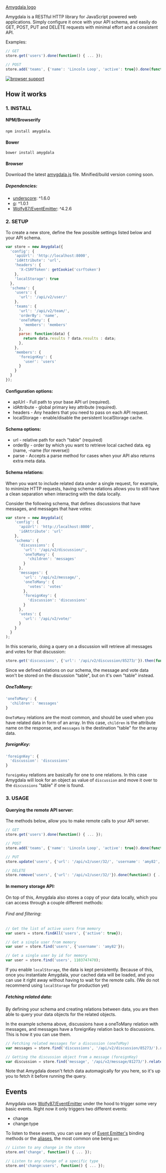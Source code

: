[Amygdala logo](https://raw.githubusercontent.com/lincolnloop/amygdala/master/logo/amygdala.png)

Amygdala is a RESTful HTTP library for JavaScript powered web applications. Simply configure it once with your API schema, and easily do GET, POST, PUT and DELETE requests with minimal effort and a consistent API.

Examples:

```javascript
// GET
store.get('users').done(function() { ... });

// POST
store.add('teams', {'name': 'Lincoln Loop', 'active': true}).done(function() { ... });
```

[![browser support](https://ci.testling.com/lincolnloop/amygdala.png)
](https://ci.testling.com/lincolnloop/amygdala)

## How it works

### 1. INSTALL


#### NPM/Browserify

`npm install amygdala`.


#### Bower

`bower install amygdala`


#### Browser

Download the latest [amygdala.js](https://github.com/lincolnloop/amygdala/blob/master/amygdala.js) file. Minified/build version coming soon.

##### Dependencies:

* [underscore](https://github.com/jashkenas/underscore): ^1.6.0
* [q](https://github.com/kriskowal/q): ^1.0.1
* [Wolfy87/EventEmitter](https://github.com/Wolfy87/EventEmitter): ^4.2.6


### 2. SETUP

To create a new store, define the few possible settings listed below and your API schema.

```javascript
var store = new Amygdala({
  'config': {
    'apiUrl': 'http://localhost:8000',
    'idAttribute': 'url',
    'headers': {
      'X-CSRFToken': getCookie('csrftoken')
    },
    'localStorage': true
  },
  'schema': {
    'users': {
      'url': '/api/v2/user/'
    },
    'teams': {
      'url': '/api/v2/team/',
      'orderBy': 'name',
      'oneToMany': {
        'members': 'members'
      },
      parse: function(data) {
        return data.results ? data.results : data;
      },
    },
    'members': {
      'foreignKey': {
        'user': 'users'
      }
    }
  }
});
```

#### Configuration options:

  * apiUrl - Full path to your base API url (required).
  * idAttribute - global primary key attribute (required). 
  * headers - Any headers that you need to pass on each API request.
  * localStorage - enable/disable the persistent localStorage cache.

#### Schema options:
  
  * url - relative path for each "table" (required)
  * orderBy - order by which you want to retrieve local cached data. eg (name, -name (for reverse))
  * parse - Accepts a parse method for cases when your API also returns extra meta data.


#### Schema relations:

When you want to include related data under a single request, for example, to minimize HTTP requests, having schema relations allows you to still have a clean separation when interacting with the data locally.

Consider the following schema, that defines discussions that have messages, and messages that have votes:

```javascript
var store = new Amygdala({
    'config': {
      'apiUrl': 'http://localhost:8000',
      'idAttribute': 'url'
    },
    'schema': {
      'discussions': {
        'url': '/api/v2/discussion/',
        'oneToMany': {
          'children': 'messages'
        }
      },
      'messages': {
        'url': '/api/v2/message/',
        'oneToMany': {
          'votes': 'votes'
        },
        'foreignKey': {
          'discussion': 'discussions'
        }
      },
      'votes': {
        'url': '/api/v2/vote/'
      }
    }
  }
);
```

In this scenario, doing a query on a discussion will retrieve all messages and votes for that discussion:

```javascript
store.get('discussions', {'url': '/api/v2/discussion/85273/'}).then(function(){ ... });
```

Since we defined relations on our schema, the message and vote data won't be stored on the discussion "table", but on it's own "table" instead.

##### OneToMany:

```javascript
'oneToMany': {
  'children': 'messages'
}
```

`OneToMany` relations are the most common, and should be used when you have related data in form of an array. In this case, `children` is the attribute name on the response, and `messages` is the destination "table" for the array data.


##### foreignKey:

```javascript
'foreignKey': {
  'discussion': 'discussions'
}
```

`foreignKey` relations are basically for one to one relations. In this case Amygdala will look for an object as value of `discussion` and move it over to the `discussions` "table" if one is found.


### 3. USAGE

#### Querying the remote API server:

The methods below, allow you to make remote calls to your API server.

```javascript
// GET
store.get('users').done(function() { ... });

// POST
store.add('teams', {'name': 'Lincoln Loop', 'active': true}).done(function() { ... });

// PUT
store.update('users', {'url': '/api/v2/user/32/', 'username': 'amy82', 'active': true}).done(function() { ... });

// DELETE
store.remove('users', {'url': '/api/v2/user/32/'}).done(function() { ... });
```


#### In memory storage API:

On top of this, Amygdala also stores a copy of your data locally, which you can access through a couple different methods:


###### Find and filtering:

```javascript
// Get the list of active users from memory
var users = store.findAll('users', {'active': true});

// Get a single user from memory
var user = store.find('users', {'username': 'amy82'});

// Get a single user by id for memory
var user = store.find('users', 1103747470);
```

If you enable `localStorage`, the data is kept persistently. Because of this, once you instantiate Amygdala, your cached data will be loaded, and you can use it right away without having to wait for the remote calls. (We do not recommend using `localStorage` for production yet)


##### Fetching related data:

By defining your schema and creating relations between data, you are then able to query your data objects for the related objects.

In the example schema above, discussions have a oneToMany relation with messages, and messages have a foreignKey relation back to discussions. This is how it you can use them.

```javascript
// Fetching related messages for a discussion (oneToMay)
var messages = store.find('discussions', '/api/v2/discussion/85273/').related('messages');

// Getting the discussion object from a message (foreignKey)
var discussion = store.find('message', '/api/v2/message/81273/').related('discussion');
```

Note that Amygdala doesn't fetch data automagically for you here, so it's up you to fetch it before running the query.

## Events

Amygdala uses [Wolfy87/EventEmitter](https://github.com/Wolfy87/EventEmitter) under the hood
to trigger some very basic events. Right now it only triggers two different events:

* change
* change:type

To listen to these events, you can use any of [Event Emitter's](https://github.com/Wolfy87/EventEmitter/blob/master/docs/guide.md#using-eventemitterr) binding methods or the [aliases](https://github.com/Wolfy87/EventEmitter/blob/master/docs/guide.md#method-aliases), the most common one being `on`:

```javascript
// Listen to any change in the store
store.on('change', function() { ... });

// Listen to any change of a specific type
store.on('change:users', function() { ... });
```
